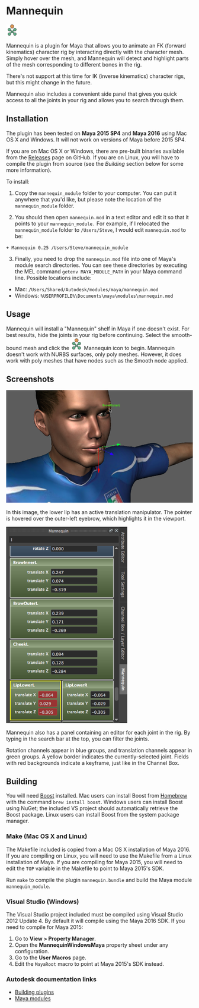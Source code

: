 Mannequin
==========
![Mannequin icon](icons/mannequin_maya2016.png)

Mannequin is a plugin for Maya that allows you to animate an FK (forward
kinematics) character rig by interacting directly with the character mesh.
Simply hover over the mesh, and Mannequin will detect and highlight parts of the
mesh corresponding to different bones in the rig.

There's not support at this time for IK (inverse kinematics) character rigs,
but this might change in the future.

Mannequin also includes a convenient side panel that gives you quick access
to all the joints in your rig and allows you to search through them.


Installation
------------
The plugin has been tested on **Maya 2015 SP4** and **Maya 2016** using Mac OS X
and Windows. It will not work on versions of Maya before 2015 SP4.

If you are on Mac OS X or Windows, there are pre-built binaries available from
the [Releases](https://github.com/sdao/mannequin/releases) page on GitHub. If
you are on Linux, you will have to compile the plugin from source (see the
*Building* section below for some more information).

To install:

1. Copy the `mannequin_module` folder to your computer. You can put it
anywhere that you'd like, but please note the location of the `mannequin_module`
folder.

2. You should then open `mannequin.mod` in a text editor and edit it so that it
points to your `mannequin_module.` For example, if I relocated the
`mannequin_module` folder to `/Users/Steve`, I would edit `mannequin.mod` to be:
  ```
  + Mannequin 0.25 /Users/Steve/mannequin_module
  ```

3. Finally, you need to drop the `mannequin.mod` file into one of Maya's module
search directories. You can see these directories by executing the MEL command
`getenv MAYA_MODULE_PATH` in your Maya command line. Possible locations include:
  * Mac: `/Users/Shared/Autodesk/modules/maya/mannequin.mod`
  * Windows: `%USERPROFILE%\Documents\maya\modules\mannequin.mod`


Usage
-----
Mannequin will install a "Mannequin" shelf in Maya if one doesn't exist. For
best results, hide the joints in your rig before continuing. Select the
smooth-bound mesh and click the ![Mannequin icon](icons/mannequin_maya2016.png)
Mannequin icon to begin. Mannequin doesn't work with NURBS surfaces, only poly
meshes. However, it does work with poly meshes that have nodes such as the
Smooth node applied.


Screenshots
-----------
![Mannequin manipulators in the viewport](screenshots/manipulators.png)

In this image, the lower lip has an active translation manipulator. The pointer is hovered over the outer-left eyebrow, which highlights it in the viewport.

![Mannequin side panel](screenshots/panel.png)

Mannequin also has a panel containing an editor for each joint in the rig. By
typing in the search bar at the top, you can filter the joints.

Rotation channels appear in blue groups, and translation channels appear in
green groups. A yellow border indicates the currently-selected joint. Fields
with red backgrounds indicate a keyframe, just like in the Channel Box.


Building
--------
You will need [Boost](http://www.boost.org/) installed. Mac users can install
Boost from [Homebrew](http://brew.sh) with the command `brew install boost`.
Windows users can install Boost using NuGet; the included VS project should
automatically retrieve the Boost package. Linux users can install Boost from
the system package manager.

### Make (Mac OS X and Linux)
The Makefile included is copied from a Mac OS X installation of Maya 2016. If
you are compiling on Linux, you will need to use the Makefile from a Linux
installation of Maya. If you are compiling for Maya 2015, you will need to edit
the `TOP` variable in the Makefile to point to Maya 2015's SDK.

Run `make` to compile the plugin `mannequin.bundle` and build the Maya module
`mannequin_module`.

### Visual Studio (Windows)
The Visual Studio project included must be compiled using Visual Studio 2012
Update 4. By default it will compile using the Maya 2016 SDK. If you need to
compile for Maya 2015:

1. Go to **View > Property Manager**.
2. Open the **MannequinWindowsMaya** property sheet under any configuration.
3. Go to the **User Macros** page.
4. Edit the `MayaRoot` macro to point at Maya 2015's SDK instead.

### Autodesk documentation links
* [Building plugins](http://help.autodesk.com/cloudhelp/2016/ENU/Maya-SDK/files/Setting_up_your_build_environment.htm)
* [Maya modules](http://help.autodesk.com/cloudhelp/2016/ENU/Maya-SDK/files/GUID-130A3F57-2A5D-4E56-B066-6B86F68EEA22.htm)
